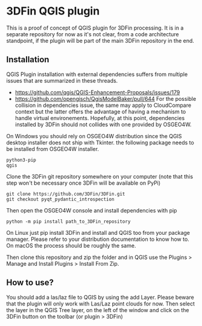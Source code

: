 # 3DFin QGIS plugin

This is a proof of concept of QGIS plugin for 3DFin processing. It is in a separate repository for now as it's not
clear, from a code architecture standpoint, if the plugin will be part of the main 3DFin repository in the end.

## Installation

QGIS Plugin installation with external dependencies suffers from multiple issues that are summarized in these
threads.
 - https://github.com/qgis/QGIS-Enhancement-Proposals/issues/179
 - https://github.com/opengisch/QgisModelBaker/pull/644
For the possible collision in dependencies issue, the same may apply to CloudCompare context but the latter offers 
the advantage of having a mechanism to handle virtual environements. Hopefully, at this point, dependencies installed 
by 3DFin should not collides with one provided by OSGEO4W.


On Windows you should rely on OSGEO4W distribution since the QGIS desktop installer does not ship with Tkinter.
the following package needs to be installed from OSGEO4W installer.
```    
python3-pip
qgis
```
Clone the 3DFin git repository somewhere on your computer (note that this step won't be necessary once 3DFin will be available on PyPi)
```console
git clone https://github.com/3DFin/3DFin.git
git checkout pyqt_pydantic_introspection
```

Then open the OSGEO4W console and install dependencies with pip
```console
python -m pip install path_to_3DFin_repository
```

On Linux just pip install 3DFin and install and QGIS too from your package manager. Please refer to your distribution documentation
to know how to. On macOS the process should be roughly the same.

Then clone this repository and zip the folder and in QGIS use the Plugins > Manage and Install Plugins > Install From Zip. 

## How to use?

You should add a las/laz file to QGIS by using the add Layer. Please beware that the plugin will only work with Las/Laz point clouds for now. Then select the layer in the QGIS Tree layer, on the left of the window and click on the 3DFin button on the toolbar (or plugin > 3DFin)